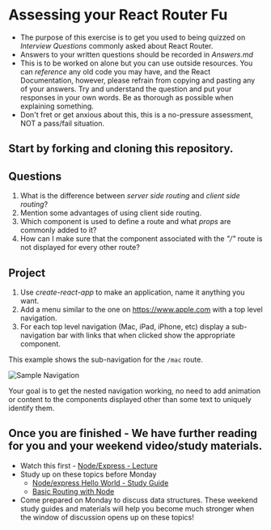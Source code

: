 # Assessing your React Router Fu
* The purpose of this exercise is to get you used to being quizzed on _Interview Questions_ commonly asked about React Router.
* Answers to your written questions should be recorded in *Answers.md* 
* This is to be worked on alone but you can use outside resources. You can *reference* any old code you may have, and the React Documentation, however, please refrain from copying and pasting any of your answers. Try and understand the question and put your responses in your own words. Be as thorough as possible when explaining something. 
* Don't fret or get anxious about this, this is a no-pressure assessment, NOT a pass/fail situation. 

## Start by forking and cloning this repository.
## Questions
1. What is the difference between _server side routing_ and _client side routing_?
2. Mention some advantages of using client side routing.
3. Which component is used to define a route and what _props_ are commonly added to it?
4. How can I make sure that the component associated with the _"/"_ route is not displayed for every other route?

## Project
1. Use *create-react-app* to make an application, name it anything you want.
1. Add a menu similar to the one on https://www.apple.com with a top level navigation.
1. For each top level navigation (Mac, iPad, iPhone, etc) display a sub-navigation bar with links that when clicked show the appropriate component.

This example shows the sub-navigation for the `/mac` route.

![Sample Navigation](images/sample.png)

Your goal is to get the nested navigation working, no need to add animation or content to the components displayed other than some text to uniquely identify them.

## Once you are finished - We have further reading for you and your weekend video/study materials.
* Watch this first - [Node/Express - Lecture](https://youtu.be/K1RkG_irE9I) 
* Study up on these topics before Monday 
  - [Node/express Hello World - Study Guide](https://expressjs.com/en/starter/hello-world.html)
  - [Basic Routing with Node](https://expressjs.com/en/starter/basic-routing.html)
* Come prepared on Monday to discuss data structures. These weekend study guides and materials will help you become much stronger when the window of discussion opens up on these topics!